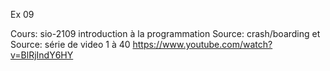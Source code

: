 ﻿Ex 09


Cours: sio-2109 introduction à la programmation
Source: crash/boarding et  Source: série de video 1 à 40 https://www.youtube.com/watch?v=BlRjIndY6HY
